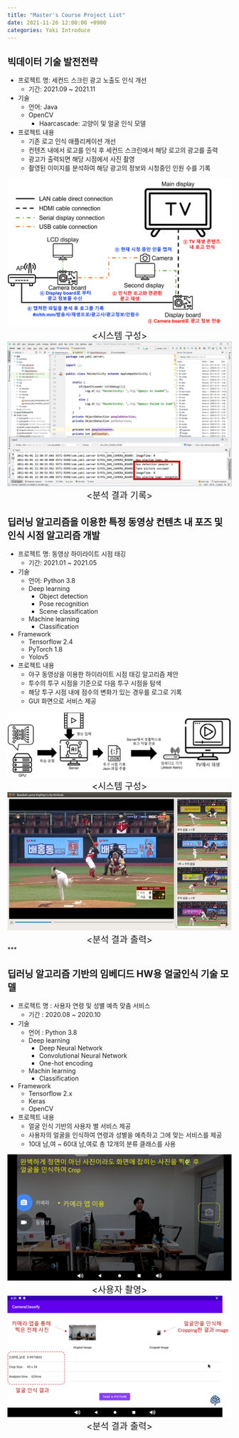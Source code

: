 ```yaml
---
title: "Master's Course Project List"
date: 2021-11-26 12:00:00 +0900
categories: Yaki Introduce
---
```


## 빅데이터 기술 발전전략

- 프로젝트 명: 세컨드 스크린 광고 노출도 인식 개선
    - 기간: 2021.09 ~ 2021.11
- 기술
    - 언어: Java
    - OpenCV
        - Haarcascade: 고양이 및 얼굴 인식 모델
- 프로젝트 내용
    - 기존 로고 인식 애플리케이션 개선
    - 컨텐츠 내에서 로고를 인식 후 세컨드 스크린에서 해당 로고의 광고를 출력
    - 광고가 출력되면 해당 시점에서 사진 촬영
    - 촬영된 이미지를 분석하여 해당 광고의 정보와 시청중인 인원 수를 기록
<div style="text-align:center; margin:0px auto; font-size:20px;">
  <img src="/assetsMasterCourse/images/그림5.png" alt="시스템 구성"/>
  <br/>
  &lt;시스템 구성&gt;

  <br/>
  <img src="/assetsMasterCourse/images/그림6.png" alt="분석 결과 기록"/>
  <br/>
  &lt;분석 결과 기록&gt;
</div>

## 딥러닝 알고리즘을 이용한 특정 동영상 컨텐츠 내 포즈 및 인식 시점 알고리즘 개발

- 프로젝트 명: 동영상 하이라이트 시점 태깅
    - 기간: 2021.01 ~ 2021.05
- 기술
    - 언어: Python 3.8
    - Deep learning
        - Object detection
        - Pose recognition
        - Scene classification
    - Machine learning
        - Classification
- Framework
    - Tensorflow 2.4
    - PyTorch 1.8
    - Yolov5
- 프로젝트 내용
    - 야구 동영상을 이용한 하이라이트 시점 태깅 알고리즘 제안
    - 투수의 투구 시점을 기준으로 다음 투구 시점을 탐색
    - 해당 투구 시점 내에 점수의 변화가 있는 경우를 로그로 기록
    - GUI 화면으로 서비스 제공
<div style="text-align:center; margin:0px auto; font-size:20px;">
  <img src="/assetsMasterCourse/images/그림3.png" alt="시스템 구성"/>
  <br/>
  &lt;시스템 구성&gt;

  <br/>
  <img src="/assetsMasterCourse/images/그림4.png" alt="분석 결과 출력"/>
  <br/>
  &lt;분석 결과 출력&gt;
</div>
***

## 딥러닝 알고리즘 기반의 임베디드 HW용 얼굴인식 기술 모델
  
- 프로젝트 명 : 사용자 연령 및 성별 예측 맞춤 서비스
    - 기간 : 2020.08 ~ 2020.10
- 기술
    - 언어 : Python 3.8
    - Deep learning
        - Deep Neural Network
        - Convolutional Neural Network
        - One-hot encoding
    - Machin learning
        - Classification
- Framework
    - Tensorflow 2.x
    - Keras
    - OpenCV
- 프로젝트 내용
    - 얼굴 인식 기반의 사용자 별 서비스 제공
    - 사용자의 얼굴을 인식하여 연령과 성별을 예측하고 그에 맞는 서비스를 제공
    - 10대 남,여 ~ 60대 남,여로 총 12개의 분류 클래스를 사용
<div style="text-align:center; margin:0px auto; font-size:20px;">
  <img src="/assetsMasterCourse/images/그림1.png" alt="사용자 촬영"/>
  <br/>
  &lt;사용자 촬영&gt;

  <br/>
  <img src="/assetsMasterCourse/images/그림2.png" alt="분석 결과 출력"/>
  <br/>
  &lt;분석 결과 출력&gt;
</div>